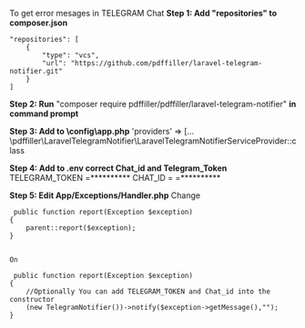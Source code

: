 To get error mesages in TELEGRAM Chat
**Step 1: Add "repositories" to composer.json**
	
	"repositories": [
        {
			"type": "vcs",
            "url": "https://github.com/pdffiller/laravel-telegram-notifier.git"
        }
    ]

**Step 2: Run** "composer require pdffiller/pdffiller/laravel-telegram-notifier" **in command prompt**

**Step 3: Add to \config\app.php** 'providers' => [... \pdffiller\LaravelTelegramNotifier\LaravelTelegramNotifierServiceProvider::class

**Step 4: Add to .env correct Chat_id and  Telegram_Token**
		TELEGRAM_TOKEN =**********
		CHAT_ID = =**********	
		
**Step 5: Edit App/Exceptions/Handler.php**
	Change  
	
	 public function report(Exception $exception)
    {
        parent::report($exception);
    }

	
	On
	
	 public function report(Exception $exception)
    {
		//Optionally You can add TELEGRAM_TOKEN and Chat_id into the constructor
        (new TelegramNotifier())->notify($exception->getMessage(),"");
    }

	
	